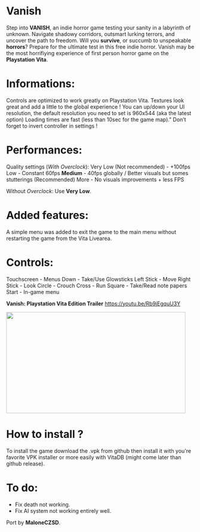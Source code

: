 # Vanish
Step into **VANISH**, an indie horror game testing your sanity in a labyrinth of unknown. Navigate shadowy corridors, outsmart lurking terrors, and uncover the path to freedom. Will you **survive**, or succumb to unspeakable **horrors**? Prepare for the ultimate test in this free indie horror. Vanish may be the most horrifiying experience of first person horror game on the **Playstation Vita**.

# Informations:
Controls are optimized to work greatly on Playstation Vita. Textures look great and add a little to the global experience !
You can up/down your UI resolution, the default resolution you need to set is 960x544 (aka the latest option)
Loading times are fast (less than 10sec for the game map)."
Don’t forget to invert controller in settings !

# Performances:
Quality settings (*With Overclock*): 
Very Low (Not recommended) - +100fps 
Low - Constant 60fps 
**Medium** - 40fps globally / Better visuals but somes stutterings (Recommended)
More - No visuals improvements + less FPS

Without *Overclock*:
Use **Very Low**.

# Added features:
A simple menu was added to exit the game to the main menu without restarting the game from the Vita Livearea.

# Controls:
Touchscreen - Menus
Down - Take/Use Glowsticks
Left Stick - Move
Right Stick - Look
Circle - Crouch
Cross - Run
Square - Take/Read note papers
Start - In-game menu

**Vanish: Playstation Vita Edition Trailer**
<url>https://youtu.be/Rb9jEgquU3Y<url/>

<img src="https://github.com/user-attachments/assets/cb79582e-ba7d-4354-9892-fd62735433f8" width="480" height="270" />

# How to install ?
To install the game download the .vpk from github then install it with you're favorite VPK installer or more easily with VitaDB (might come later than github release).

# To do:
- Fix death not working.
- Fix AI system not working entirely well.

Port by **MaloneCZSD**.

